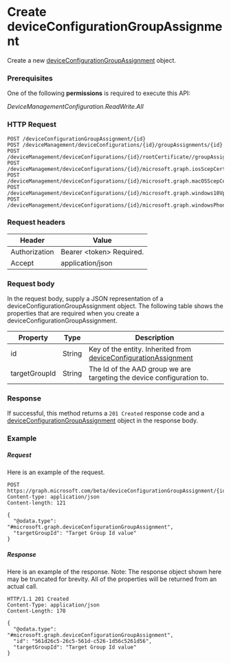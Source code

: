 ﻿# Create deviceConfigurationGroupAssignment
Create a new [deviceConfigurationGroupAssignment](../resources/intune_deviceconfig_deviceconfigurationgroupassignment.md) object.
### Prerequisites
One of the following **permissions** is required to execute this API:

*DeviceManagementConfiguration.ReadWrite.All*
### HTTP Request
<!-- {
  "blockType": "ignored"
}
-->
```http
POST /deviceConfigurationGroupAssignment/{id}
POST /deviceManagement/deviceConfigurations/{id}/groupAssignments/{id}
POST /deviceManagement/deviceConfigurations/{id}/rootCertificate//groupAssignments/{id}
POST /deviceManagement/deviceConfigurations/{id}/microsoft.graph.iosScepCertificateProfile/rootCertificate//groupAssignments/{id}
POST /deviceManagement/deviceConfigurations/{id}/microsoft.graph.macOSScepCertificateProfile/rootCertificate//groupAssignments/{id}
POST /deviceManagement/deviceConfigurations/{id}/microsoft.graph.windows10VpnConfiguration/identityCertificate//groupAssignments/{id}
POST /deviceManagement/deviceConfigurations/{id}/microsoft.graph.windowsPhone81VpnConfiguration/identityCertificate//groupAssignments/{id}
```

### Request headers
|Header|Value|
|---|---|
|Authorization|Bearer &lt;token&gt; Required.|
|Accept|application/json|

### Request body
In the request body, supply a JSON representation of a deviceConfigurationGroupAssignment object.
The following table shows the properties that are required when you create a deviceConfigurationGroupAssignment.

|Property|Type|Description|
|---|---|---|
|id|String|Key of the entity. Inherited from [deviceConfigurationAssignment](../resources/intune_deviceconfig_deviceconfigurationassignment.md)|
|targetGroupId|String|The Id of the AAD group we are targeting the device configuration to.|



### Response
If successful, this method returns a `201 Created` response code and a [deviceConfigurationGroupAssignment](../resources/intune_deviceconfig_deviceconfigurationgroupassignment.md) object in the response body.

### Example
##### Request
Here is an example of the request.
```http
POST https://graph.microsoft.com/beta/deviceConfigurationGroupAssignment/{id}
Content-type: application/json
Content-length: 121

{
  "@odata.type": "#microsoft.graph.deviceConfigurationGroupAssignment",
  "targetGroupId": "Target Group Id value"
}
```

##### Response
Here is an example of the response. Note: The response object shown here may be truncated for brevity. All of the properties will be returned from an actual call.
```http
HTTP/1.1 201 Created
Content-Type: application/json
Content-Length: 170

{
  "@odata.type": "#microsoft.graph.deviceConfigurationGroupAssignment",
  "id": "561d26c5-26c5-561d-c526-1d56c5261d56",
  "targetGroupId": "Target Group Id value"
}
```



